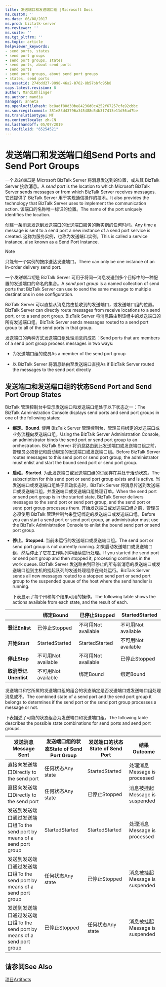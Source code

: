 ```yaml
---
title: 发送端口和发送端口组 |Microsoft Docs
ms.custom: ''
ms.date: 06/08/2017
ms.prod: biztalk-server
ms.reviewer: ''
ms.suite: ''
ms.tgt_pltfrm: ''
ms.topic: article
helpviewer_keywords:
- send ports, states
- send port groups
- send port groups, states
- send ports, about send ports
- send ports
- send port groups, about send port groups
- states, send ports
ms.assetid: 274bdd27-9098-46a2-8762-8b57bbfc95b8
caps.latest.revision: 8
author: MandiOhlinger
ms.author: mandia
manager: anneta
ms.openlocfilehash: bc8adf80d30be84236d0c4252f67257cfe92cbbc
ms.sourcegitcommit: 381e83d43796a345488d54b3f7413e11d56ad7be
ms.translationtype: MT
ms.contentlocale: zh-CN
ms.lasthandoff: 05/07/2019
ms.locfileid: "65254521"
---
```

# <a name="send-ports-and-send-port-groups"></a><span data-ttu-id="e6a35-102">发送端口和发送端口组</span><span class="sxs-lookup"><span data-stu-id="e6a35-102">Send Ports and Send Port Groups</span></span>
<span data-ttu-id="e6a35-103">一个*发送端口*是 Microsoft BizTalk Server 将消息发送到的位置，或从其 BizTalk Server 接收消息。</span><span class="sxs-lookup"><span data-stu-id="e6a35-103">A *send port* is the location to which Microsoft BizTalk Server sends messages or from which BizTalk Server receives messages.</span></span> <span data-ttu-id="e6a35-104">它还提供了 BizTalk Server 用于实现通信操作的技术。</span><span class="sxs-lookup"><span data-stu-id="e6a35-104">It also provides the technology that BizTalk Server uses to implement the communication action.</span></span> <span data-ttu-id="e6a35-105">该端口的名称唯一标识的位置。</span><span class="sxs-lookup"><span data-stu-id="e6a35-105">The name of the port uniquely identifies the location.</span></span>  
  
 <span data-ttu-id="e6a35-106">创建一条消息发送到发送端口的发送端口服务的新实例的任何时间。</span><span class="sxs-lookup"><span data-stu-id="e6a35-106">Any time a message is sent to a send port a new instance of a send port service is created.</span></span> <span data-ttu-id="e6a35-107">这称为服务实例，也称为发送端口实例。</span><span class="sxs-lookup"><span data-stu-id="e6a35-107">This is called a service instance, also known as a Send Port Instance.</span></span>  
  
> [!NOTE]
>  <span data-ttu-id="e6a35-108">只能有一个实例的按序送达发送端口。</span><span class="sxs-lookup"><span data-stu-id="e6a35-108">There can only be one instance of an In-order delivery send port.</span></span>  
  
 <span data-ttu-id="e6a35-109">一个*发送端口组*是 BizTalk Server 可用于将同一消息发送到多个目标中的一种配置的发送端口的命名的集合。</span><span class="sxs-lookup"><span data-stu-id="e6a35-109">A *send port group* is a named collection of send ports that BizTalk Server can use to send the same message to multiple destinations in one configuration.</span></span>  
  
 <span data-ttu-id="e6a35-110">BizTalk Server 可以直接从消息路由接收到的发送端口，或发送端口组的位置。</span><span class="sxs-lookup"><span data-stu-id="e6a35-110">BizTalk Server can directly route messages from receive locations to a send port, or to a send port group.</span></span> <span data-ttu-id="e6a35-111">BizTalk Server 将消息路由到该组中的发送端口的所有发送端口组。</span><span class="sxs-lookup"><span data-stu-id="e6a35-111">BizTalk Server sends messages routed to a send port group to all of the send ports in that group.</span></span>  
  
 <span data-ttu-id="e6a35-112">发送端口的两种方式发送端口组处理消息的成员：</span><span class="sxs-lookup"><span data-stu-id="e6a35-112">Send ports that are members of a send port group process messages in two ways:</span></span>  
  
-   <span data-ttu-id="e6a35-113">为发送端口组的成员</span><span class="sxs-lookup"><span data-stu-id="e6a35-113">As a member of the send port group</span></span>  
  
-   <span data-ttu-id="e6a35-114">以 BizTalk Server 将消息路由至发送端口直接</span><span class="sxs-lookup"><span data-stu-id="e6a35-114">As if BizTalk Server routed the messages to the send port directly</span></span>  
  
## <a name="send-port-and-send-port-group-states"></a><span data-ttu-id="e6a35-115">发送端口和发送端口组的状态</span><span class="sxs-lookup"><span data-stu-id="e6a35-115">Send Port and Send Port Group States</span></span>  
 <span data-ttu-id="e6a35-116">BizTalk 管理控制台中显示发送端口和发送端口组处于以下状态之一：</span><span class="sxs-lookup"><span data-stu-id="e6a35-116">The BizTalk Administration Console displays send ports and send port groups in one of the following states:</span></span>  
  
- <span data-ttu-id="e6a35-117">**绑定**。</span><span class="sxs-lookup"><span data-stu-id="e6a35-117">**Bound**.</span></span> <span data-ttu-id="e6a35-118">使用 BizTalk Server 管理控制台，管理员将绑定的发送端口或业务流程向发送端口组。</span><span class="sxs-lookup"><span data-stu-id="e6a35-118">Using the BizTalk Server Administration Console, an administrator binds the send port or send port group to an orchestration.</span></span> <span data-ttu-id="e6a35-119">BizTalk Server 将消息路由到此发送端口或发送端口组之前，管理员必须登记和启动绑定的发送端口或发送端口组。</span><span class="sxs-lookup"><span data-stu-id="e6a35-119">Before BizTalk Server routes messages to this send port or send port group, the administrator must enlist and start the bound send port or send port group.</span></span>  
  
- <span data-ttu-id="e6a35-120">**启动**。</span><span class="sxs-lookup"><span data-stu-id="e6a35-120">**Started**.</span></span> <span data-ttu-id="e6a35-121">为此发送端口或发送端口组的订阅存在并处于活动状态。</span><span class="sxs-lookup"><span data-stu-id="e6a35-121">The subscription for this send port or send port group exists and is active.</span></span> <span data-ttu-id="e6a35-122">当发送端口或发送端口组处于启动状态时，BizTalk Server 将消息传送到发送端口或发送端口组，并发送端口或发送端口组处理订单。</span><span class="sxs-lookup"><span data-stu-id="e6a35-122">When the send port or send port group is in the started state, BizTalk Server delivers messages to the send port or send port group, and the send port or send port group processes them.</span></span> <span data-ttu-id="e6a35-123">开始发送端口或发送端口组之前，管理员必须使用 BizTalk 管理控制台来登记绑定的发送端口或发送端口组。</span><span class="sxs-lookup"><span data-stu-id="e6a35-123">Before you can start a send port or send port group, an administrator must use the BizTalk Administration Console to enlist the bound send port or send port group.</span></span>  
  
- <span data-ttu-id="e6a35-124">**停止**。</span><span class="sxs-lookup"><span data-stu-id="e6a35-124">**Stopped**.</span></span> <span data-ttu-id="e6a35-125">当前未运行的发送端口或发送端口组。</span><span class="sxs-lookup"><span data-stu-id="e6a35-125">The send port or send port group is not currently running.</span></span> <span data-ttu-id="e6a35-126">如果启动发送端口或发送端口组，然后停止了它在工作队列中继续进行处理。</span><span class="sxs-lookup"><span data-stu-id="e6a35-126">If you started the send port or send port group and then stopped it, processing continues in the work queue.</span></span> <span data-ttu-id="e6a35-127">BizTalk Server 发送路由到已停止的所有新消息的发送端口或发送端口组到主机的挂起队列的发送处理程序在何处运行。</span><span class="sxs-lookup"><span data-stu-id="e6a35-127">BizTalk Server sends all new messages routed to a stopped send port or send port group to the suspended queue of the host where the send handler is running.</span></span>  
  
  <span data-ttu-id="e6a35-128">下表显示了每个州和每个结果可用的操作。</span><span class="sxs-lookup"><span data-stu-id="e6a35-128">The following table shows the actions available from each state, and the result of each.</span></span>  
  
||<span data-ttu-id="e6a35-129">绑定</span><span class="sxs-lookup"><span data-stu-id="e6a35-129">Bound</span></span>|<span data-ttu-id="e6a35-130">已停止</span><span class="sxs-lookup"><span data-stu-id="e6a35-130">Stopped</span></span>|<span data-ttu-id="e6a35-131">Started</span><span class="sxs-lookup"><span data-stu-id="e6a35-131">Started</span></span>|  
|------|-----------|-------------|-------------|  
|<span data-ttu-id="e6a35-132">**登记**</span><span class="sxs-lookup"><span data-stu-id="e6a35-132">**Enlist**</span></span>|<span data-ttu-id="e6a35-133">已停止</span><span class="sxs-lookup"><span data-stu-id="e6a35-133">Stopped</span></span>|<span data-ttu-id="e6a35-134">不可用</span><span class="sxs-lookup"><span data-stu-id="e6a35-134">Not available</span></span>|<span data-ttu-id="e6a35-135">不可用</span><span class="sxs-lookup"><span data-stu-id="e6a35-135">Not available</span></span>|  
|<span data-ttu-id="e6a35-136">**开始**</span><span class="sxs-lookup"><span data-stu-id="e6a35-136">**Start**</span></span>|<span data-ttu-id="e6a35-137">Started</span><span class="sxs-lookup"><span data-stu-id="e6a35-137">Started</span></span>|<span data-ttu-id="e6a35-138">Started</span><span class="sxs-lookup"><span data-stu-id="e6a35-138">Started</span></span>|<span data-ttu-id="e6a35-139">不可用</span><span class="sxs-lookup"><span data-stu-id="e6a35-139">Not available</span></span>|  
|<span data-ttu-id="e6a35-140">**停止**</span><span class="sxs-lookup"><span data-stu-id="e6a35-140">**Stop**</span></span>|<span data-ttu-id="e6a35-141">不可用</span><span class="sxs-lookup"><span data-stu-id="e6a35-141">Not available</span></span>|<span data-ttu-id="e6a35-142">不可用</span><span class="sxs-lookup"><span data-stu-id="e6a35-142">Not available</span></span>|<span data-ttu-id="e6a35-143">已停止</span><span class="sxs-lookup"><span data-stu-id="e6a35-143">Stopped</span></span>|  
|<span data-ttu-id="e6a35-144">**取消登记**</span><span class="sxs-lookup"><span data-stu-id="e6a35-144">**Unenlist**</span></span>|<span data-ttu-id="e6a35-145">不可用</span><span class="sxs-lookup"><span data-stu-id="e6a35-145">Not available</span></span>|<span data-ttu-id="e6a35-146">绑定</span><span class="sxs-lookup"><span data-stu-id="e6a35-146">Bound</span></span>|<span data-ttu-id="e6a35-147">绑定</span><span class="sxs-lookup"><span data-stu-id="e6a35-147">Bound</span></span>|  
  
 <span data-ttu-id="e6a35-148">发送端口和它所属的发送端口组的组合的状态确定是否发送端口或发送端口组处理消息或不。</span><span class="sxs-lookup"><span data-stu-id="e6a35-148">The combined state of a send port and the send port group it belongs to determines if the send port or the send port group processes a message or not.</span></span>  
  
 <span data-ttu-id="e6a35-149">下表描述了可能的状态组合为发送端口和发送端口组。</span><span class="sxs-lookup"><span data-stu-id="e6a35-149">The following table describes the possible state combinations for send ports and send port groups.</span></span>  
  
|<span data-ttu-id="e6a35-150">发送消息</span><span class="sxs-lookup"><span data-stu-id="e6a35-150">Message Sent</span></span>|<span data-ttu-id="e6a35-151">发送端口组的状态</span><span class="sxs-lookup"><span data-stu-id="e6a35-151">State of Send Port Group</span></span>|<span data-ttu-id="e6a35-152">发送端口的状态</span><span class="sxs-lookup"><span data-stu-id="e6a35-152">State of Send Port</span></span>|<span data-ttu-id="e6a35-153">结果</span><span class="sxs-lookup"><span data-stu-id="e6a35-153">Outcome</span></span>|  
|------------------|------------------------------|------------------------|-------------|  
|<span data-ttu-id="e6a35-154">直接向发送端口</span><span class="sxs-lookup"><span data-stu-id="e6a35-154">Directly to the send port</span></span>|<span data-ttu-id="e6a35-155">任何状态</span><span class="sxs-lookup"><span data-stu-id="e6a35-155">Any state</span></span>|<span data-ttu-id="e6a35-156">Started</span><span class="sxs-lookup"><span data-stu-id="e6a35-156">Started</span></span>|<span data-ttu-id="e6a35-157">处理消息</span><span class="sxs-lookup"><span data-stu-id="e6a35-157">Message is processed</span></span>|  
|<span data-ttu-id="e6a35-158">直接向发送端口</span><span class="sxs-lookup"><span data-stu-id="e6a35-158">Directly to the send port</span></span>|<span data-ttu-id="e6a35-159">任何状态</span><span class="sxs-lookup"><span data-stu-id="e6a35-159">Any state</span></span>|<span data-ttu-id="e6a35-160">已停止</span><span class="sxs-lookup"><span data-stu-id="e6a35-160">Stopped</span></span>|<span data-ttu-id="e6a35-161">消息被挂起</span><span class="sxs-lookup"><span data-stu-id="e6a35-161">Message is suspended</span></span>|  
|<span data-ttu-id="e6a35-162">发送到发送端口通过发送端口组</span><span class="sxs-lookup"><span data-stu-id="e6a35-162">To the send port by means of a send port group</span></span>|<span data-ttu-id="e6a35-163">Started</span><span class="sxs-lookup"><span data-stu-id="e6a35-163">Started</span></span>|<span data-ttu-id="e6a35-164">Started</span><span class="sxs-lookup"><span data-stu-id="e6a35-164">Started</span></span>|<span data-ttu-id="e6a35-165">处理消息</span><span class="sxs-lookup"><span data-stu-id="e6a35-165">Message is processed</span></span>|  
|<span data-ttu-id="e6a35-166">发送到发送端口通过发送端口组</span><span class="sxs-lookup"><span data-stu-id="e6a35-166">To the send port by means of a send port group</span></span>|<span data-ttu-id="e6a35-167">任何状态</span><span class="sxs-lookup"><span data-stu-id="e6a35-167">Any state</span></span>|<span data-ttu-id="e6a35-168">已停止</span><span class="sxs-lookup"><span data-stu-id="e6a35-168">Stopped</span></span>|<span data-ttu-id="e6a35-169">消息被挂起</span><span class="sxs-lookup"><span data-stu-id="e6a35-169">Message is suspended</span></span>|  
|<span data-ttu-id="e6a35-170">发送到发送端口通过发送端口组</span><span class="sxs-lookup"><span data-stu-id="e6a35-170">To the send port by means of a send port group</span></span>|<span data-ttu-id="e6a35-171">已停止</span><span class="sxs-lookup"><span data-stu-id="e6a35-171">Stopped</span></span>|<span data-ttu-id="e6a35-172">任何状态</span><span class="sxs-lookup"><span data-stu-id="e6a35-172">Any state</span></span>|<span data-ttu-id="e6a35-173">消息被挂起</span><span class="sxs-lookup"><span data-stu-id="e6a35-173">Message is suspended</span></span>|  
  
## <a name="see-also"></a><span data-ttu-id="e6a35-174">请参阅</span><span class="sxs-lookup"><span data-stu-id="e6a35-174">See Also</span></span>  
 [<span data-ttu-id="e6a35-175">项目</span><span class="sxs-lookup"><span data-stu-id="e6a35-175">Artifacts</span></span>](../core/artifacts.md)